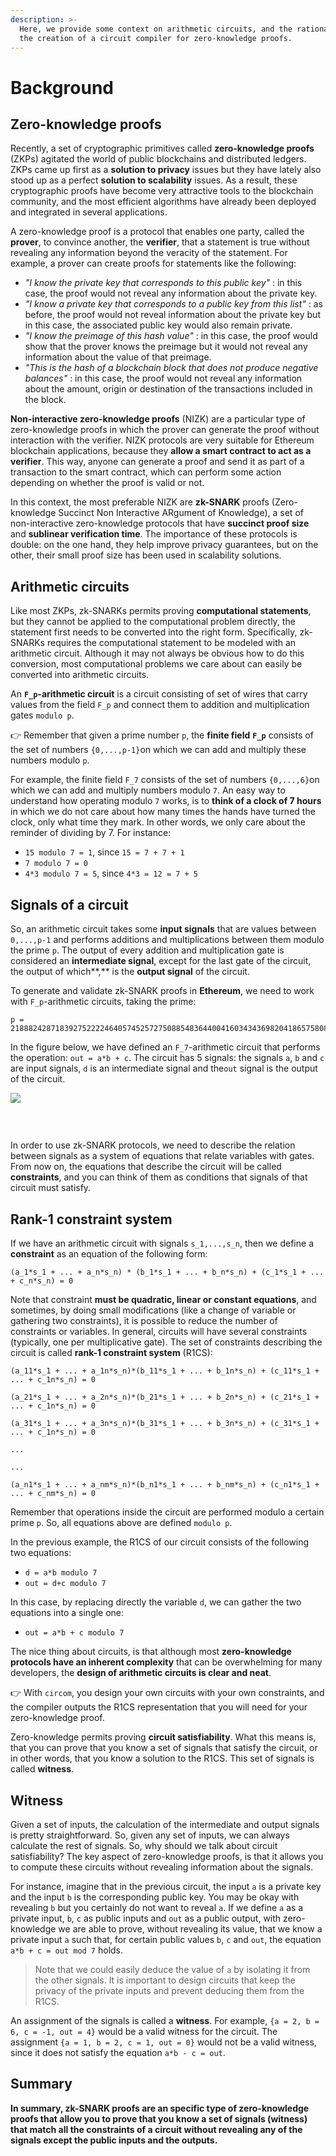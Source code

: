 ```yaml
---
description: >-
  Here, we provide some context on arithmetic circuits, and the rationale for
  the creation of a circuit compiler for zero-knowledge proofs.
---
```


# Background

## Zero-knowledge proofs <a id="zero-knowledge-proofs"></a>

Recently, a set of cryptographic primitives called **zero-knowledge proofs** \(ZKPs\) agitated the world of public blockchains and distributed ledgers. ZKPs came up first as a **solution to privacy** issues but they have lately also stood up as a perfect **solution to scalability** issues. As a result, these cryptographic proofs have become very attractive tools to the blockchain community, and the most efficient algorithms have already been deployed and integrated in several applications.

A zero-knowledge proof is a protocol that enables one party, called the **prover**, to convince another, the **verifier**, that a statement is true without revealing any information beyond the veracity of the statement. For example, a prover can create proofs for statements like the following:

* _"I know the private key that corresponds to this public key"_ : in this case, the proof would not reveal any information about the private key.
* _"I know a private key that corresponds to a public key from this list"_ : as before, the proof would not reveal information about the private key but in this case, the associated public key would also remain private.
* _"I know the preimage of this hash value"_ : in this case, the proof would show that the prover knows the preimage but it would not reveal any information about the value of that preimage.
* _"This is the hash of a blockchain block that does not produce negative balances"_ : in this case, the proof would not reveal any information about the amount, origin or destination of the transactions included in the block.

**Non-interactive zero-knowledge proofs** \(NIZK\) are a particular type of zero-knowledge proofs in which the prover can generate the proof without interaction with the verifier. NIZK protocols are very suitable for Ethereum blockchain applications, because they **allow a smart contract to act as a verifier**. This way, anyone can generate a proof and send it as part of a transaction to the smart contract, which can perform some action depending on whether the proof is valid or not.

In this context, the most preferable NIZK are **zk-SNARK** proofs \(Zero-knowledge Succinct Non Interactive ARgument of Knowledge\), a set of non-interactive zero-knowledge protocols that have **succinct proof size** and **sublinear verification time**. The importance of these protocols is double: on the one hand, they help improve privacy guarantees, but on the other, their small proof size has been used in scalability solutions.

## Arithmetic circuits <a id="arithmetic-circuits"></a>

Like most ZKPs, zk-SNARKs permits proving **computational statements**, but they cannot be applied to the computational problem directly, the statement first needs to be converted into the right form. Specifically, zk-SNARKs requires the computational statement to be modeled with an arithmetic circuit. Although it may not always be obvious how to do this conversion, most computational problems we care about can easily be converted into arithmetic circuits.

An **`F_p`-arithmetic circuit** is a circuit consisting of set of wires that carry values from the field `F_p` and connect them to addition and multiplication gates `modulo p`.

👉 Remember that given a prime number `p`, the **finite field** **`F_p`** consists of the set of numbers `{0,...,p-1}`on which we can add and multiply these numbers modulo `p`.

For example, the finite field `F_7` consists of the set of numbers `{0,...,6}`on which we can add and multiply numbers modulo `7`. An easy way to understand how operating modulo `7` works, is to **think of a clock of 7 hours** in which we do not care about how many times the hands have turned the clock, only what time they mark. In other words, we only care about the reminder of dividing by 7. For instance:

* `15 modulo 7 = 1`, since `15 = 7 + 7 + 1`
* `7 modulo 7 = 0`
* `4*3 modulo 7 = 5`, since `4*3 = 12 = 7 + 5`

## Signals of a circuit <a id="signals-of-a-circuit"></a>

So, an arithmetic circuit takes some **input signals** that are values between `0,...,p-1` and performs additions and multiplications between them modulo the prime `p`. The output of every addition and multiplication gate is considered an **intermediate signal**, except for the last gate of the circuit, the output of which**,** is the **output signal** of the circuit.

To generate and validate zk-SNARK proofs in **Ethereum**, we need to work with `F_p`-arithmetic circuits, taking the prime:

```text
p = 21888242871839275222246405745257275088548364400416034343698204186575808495617
```

In the figure below, we have defined an `F_7`-arithmetic circuit that performs the operation: `out = a*b + c`. The circuit has 5 signals: the signals `a`, `b` and `c` are input signals, `d` is an intermediate signal and the`out` signal is the output of the circuit.

![](https://gblobscdn.gitbook.com/assets%2F-MDt-cjMfCLyy351MraT%2F-MHR5icu-Jxuas-UC7DY%2F-MHR60RuAQK6qNzhOPgE%2Foutput.jpg?alt=media&token=39d3d332-cac5-4546-ab43-9f489241ae50)

### ​ <a id="undefined"></a>

In order to use zk-SNARK protocols, we need to describe the relation between signals as a system of equations that relate variables with gates. From now on, the equations that describe the circuit will be called **constraints**, and you can think of them as conditions that signals of that circuit must satisfy.

## Rank-1 constraint system <a id="rank-1-constraint-system"></a>

If we have an arithmetic circuit with signals `s_1,...,s_n`, then we define a **constraint** as an equation of the following form:

`(a_1*s_1 + ... + a_n*s_n) * (b_1*s_1 + ... + b_n*s_n) + (c_1*s_1 + ... + c_n*s_n) = 0`

Note that constraint **must be quadratic, linear or constant equations**, and sometimes, by doing small modifications \(like a change of variable or gathering two constraints\), it is possible to reduce the number of constraints or variables. In general, circuits will have several constraints \(typically, one per multiplicative gate\). The set of constraints describing the circuit is called **rank-1 constraint system** \(R1CS\):

`(a_11*s_1 + ... + a_1n*s_n)*(b_11*s_1 + ... + b_1n*s_n) + (c_11*s_1 + ... + c_1n*s_n) = 0 `

`(a_21*s_1 + ... + a_2n*s_n)*(b_21*s_1 + ... + b_2n*s_n) + (c_21*s_1 + ... + c_1n*s_n) = 0 `

`(a_31*s_1 + ... + a_3n*s_n)*(b_31*s_1 + ... + b_3n*s_n) + (c_31*s_1 + ... + c_1n*s_n) = 0 `

`...`

`...`

`(a_n1*s_1 + ... + a_nm*s_n)*(b_n1*s_1 + ... + b_nm*s_n) + (c_n1*s_1 + ... + c_nm*s_n) = 0`

Remember that operations inside the circuit are performed modulo a certain prime `p`. So, all equations above are defined `modulo p`.

In the previous example, the R1CS of our circuit consists of the following two equations:

* `d = a*b modulo 7`
* `out = d+c modulo 7`

In this case, by replacing directly the variable `d`, we can gather the two equations into a single one:

* `out = a*b + c modulo 7`

The nice thing about circuits, is that although most **zero-knowledge protocols have an inherent complexity** that can be overwhelming for many developers, the **design of arithmetic circuits is clear and neat**.

👉 With `circom`, you design your own circuits with your own constraints, and the compiler outputs the R1CS representation that you will need for your zero-knowledge proof.

Zero-knowledge permits proving **circuit satisfiability**. What this means is, that you can prove that you know a set of signals that satisfy the circuit, or in other words, that you know a solution to the R1CS. This set of signals is called **witness**.

## Witness <a id="witness"></a>

Given a set of inputs, the calculation of the intermediate and output signals is pretty straightforward. So, given any set of inputs, we can always calculate the rest of signals. So, why should we talk about circuit satisfiability? The key aspect of zero-knowledge proofs, is that it allows you to compute these circuits without revealing information about the signals.

For instance, imagine that in the previous circuit, the input `a` is a private key and the input `b` is the corresponding public key. You may be okay with revealing `b` but you certainly do not want to reveal `a`. If we define `a` as a private input, `b`, `c` as public inputs and `out` as a public output, with zero-knowledge we are able to prove, without revealing its value, that we know a private input `a` such that, for certain public values `b`, `c` and `out`, the equation `a*b + c = out mod 7` holds.

> Note that we could easily deduce the value of `a` by isolating it from the other signals. It is important to design circuits that keep the privacy of the private inputs and prevent deducing them from the R1CS.

An assignment of the signals is called a **witness**. For example, `{a = 2, b = 6, c = -1, out = 4}` would be a valid witness for the circuit. The assignment `{a = 1, b = 2, c = 1, out = 0}` would not be a valid witness, since it does not satisfy the equation `a*b - c = out`.

## Summary <a id="summary"></a>

​**In summary, zk-SNARK proofs are an specific type of zero-knowledge proofs that allow you to prove that you know a set of signals \(witness\) that match all the constraints of a circuit without revealing any of the signals except the public inputs and the outputs.**

